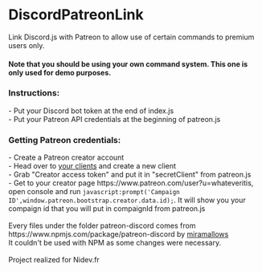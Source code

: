 # DiscordPatreonLink

Link Discord.js with Patreon to allow use of certain commands to premium users only.</br>
<h4>Note that you should be using your own command system. This one is only used for demo purposes.</h4>

<h3>Instructions:</h3>
- Put your Discord bot token at the end of index.js<br/>
- Put your Patreon API credentials at the beginning of patreon.js
<br/>
<h3>Getting Patreon credentials:</h3>
- Create a Patreon creator account<br/>
- Head over to <a href="https://www.patreon.com/portal/registration/register-clients">your clients</a> and create a new client<br/>
- Grab "Creator access token" and put it in "secretClient" from patreon.js<br/>
- Get to your creator page https://www.patreon.com/user?u=whateveritis, open console and run <code>javascript:prompt('Campaign ID',window.patreon.bootstrap.creator.data.id);</code>. It will show you your compaign id that you will put in compaignId from patreon.js<br/>

<br/>
Every files under the folder patreon-discord comes from https://www.npmjs.com/package/patreon-discord by <a href="https://github.com/miramallows">miramallows</a><br/>
It couldn't be used with NPM as some changes were necessary.<br/>
<br/>
Project realized for Nidev.fr
